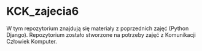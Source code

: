 # KCK_zajecia6
W tym repozytorium znajdują się materiały z poprzednich zajęć (Python Django). Repozytorium zostało stworzone na potrzeby zajęć z Komunikacji Człowiek Komputer.
